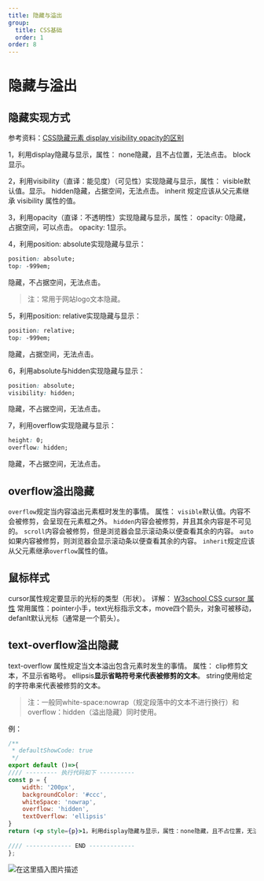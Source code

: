 ```yaml
---
title: 隐藏与溢出
group:
  title: CSS基础
  order: 1
order: 8
---
```

# 隐藏与溢出

## 隐藏实现方式

参考资料：[CSS隐藏元素 display visibility opacity的区别](https://blog.csdn.net/zxf13598202302/article/details/50354644)

1，利用display隐藏与显示，属性：
none隐藏，且不占位置，无法点击。
block显示。

2，利用visibility（直译：能见度）（可见性）实现隐藏与显示，属性：
visible默认值。显示。
hidden隐藏，占据空间，无法点击。
inherit	规定应该从父元素继承 visibility 属性的值。

3，利用opacity（直译：不透明性）实现隐藏与显示，属性：
opacity: 0隐藏，占据空间，可以点击。
opacity: 1显示。

4，利用position: absolute实现隐藏与显示：

```css
position: absolute; 
top: -999em;
```

隐藏，不占据空间，无法点击。

> 注：常用于网站logo文本隐藏。

5，利用position: relative实现隐藏与显示：

```css
position: relative; 
top: -999em;
```

隐藏，占据空间，无法点击。

6，利用absolute与hidden实现隐藏与显示：

```css
position: absolute;
visibility: hidden;
```

隐藏，不占据空间，无法点击。

7，利用overflow实现隐藏与显示：

```css
height: 0;
overflow: hidden; 
```

隐藏，不占据空间，无法点击。

## overflow溢出隐藏

`overflow`规定当内容溢出元素框时发生的事情。
属性：
`visible`默认值。内容不会被修剪，会呈现在元素框之外。
`hidden`内容会被修剪，并且其余内容是不可见的。
`scroll`内容会被修剪，但是浏览器会显示滚动条以便查看其余的内容。
`auto`如果内容被修剪，则浏览器会显示滚动条以便查看其余的内容。
`inherit`规定应该从父元素继承`overflow`属性的值。

## 鼠标样式

cursor属性规定要显示的光标的类型（形状）。
详解：
[W3school CSS cursor 属性](http://www.w3school.com.cn/cssref/pr_class_cursor.asp)
常用属性：pointer小手，text光标指示文本，move四个箭头，对象可被移动，defanlt默认光标（通常是一个箭头）。

## text-overflow溢出隐藏

text-overflow 属性规定当文本溢出包含元素时发生的事情。
属性：
clip修剪文本，不显示省略号。
ellipsis**显示省略符号来代表被修剪的文本**。
string使用给定的字符串来代表被修剪的文本。

>注：一般同white-space:nowrap（规定段落中的文本不进行换行）和overflow：hidden（溢出隐藏）同时使用。

例：



```jsx
/**
 * defaultShowCode: true
 */
export default ()=>{
//// --------- 执行代码如下 ----------
const p = {
    width: '200px',
	backgroundColor: '#ccc',
	whiteSpace: 'nowrap',
	overflow: 'hidden',
	textOverflow: 'ellipsis'
}
return (<p style={p}>1，利用display隐藏与显示，属性：none隐藏，且不占位置，无法点击。block显示。2，利用visibility（音译：能见度）（可见性）实现隐藏与显示，属性：visible默认值。显示。hidden隐藏，占据空间，无法点击。inherit 规定应该从父元素继承 visibility 属性的值。3，利用opacity（音译：不透明性）实现隐藏</p>)
    
//// ------------- END -------------
};
```

![在这里插入图片描述](https://letwz-1258488629.cos.ap-chengdu.myqcloud.com/html/htmlImg/20181013172946932.jpg)
